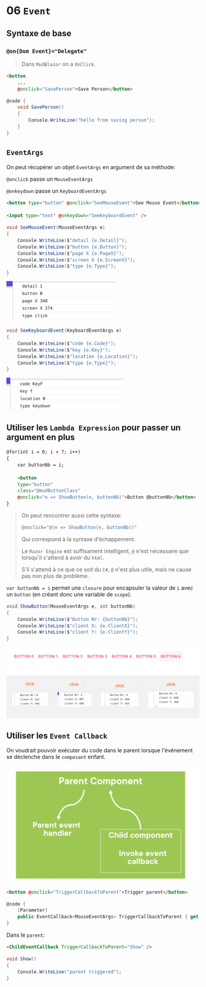 # 06 `Event`

## Syntaxe de base

### `@on{Dom Event}="Delegate"`

> Dans `MudBlazor` on a `OnClick`.

```html
<button 
    ...
    @onclick="SavePerson">Save Person</button>
```

```cs
@code {
    void SavePerson()
    {
        Console.WriteLine("hello from saving person");
    }
}
```



## `EventArgs`

On peut récupérer un objet `EventArgs` en argument de sa méthode:

`@onclick` passe un `MouseEventArgs`

`@onkeydown` passe un `KeyboardEventArgs`

```html
<button type="button" @onclick="SeeMouseEvent">See Mouse Event</button>

<input type="text" @onkeydown="SeeKeyboardEvent" />
```

```cs
void SeeMouseEvent(MouseEventArgs e)
{
    Console.WriteLine($"detail {e.Detail}");
    Console.WriteLine($"button {e.Button}");
    Console.WriteLine($"page X {e.PageX}");
    Console.WriteLine($"screen X {e.ScreenX}");
    Console.WriteLine($"type {e.Type}");
}
```

<img src="assets/mouse-click-event-display-console.png" alt="mouse-click-event-display-console" style="zoom:50%;" />

```cs
void SeeKeyboardEvent(KeyboardEventArgs e)
{
    Console.WriteLine($"code {e.Code}");
    Console.WriteLine($"key {e.Key}");
    Console.WriteLine($"location {e.Location}");
    Console.WriteLine($"type {e.Type}");
}
```

<img src="assets/keyboard-event-display-console.png" alt="keyboard-event-display-console" style="zoom:50%;" />



## Utiliser les `Lambda Expression` pour passer un argument en plus

```html
@for(int i = 0; i < 7; i++)
{
    var buttonNb = i;
    
    <button
    type="button" 
    class="@mudButtonClass" 
    @onclick="e => ShowButton(e, buttonNb)">Button @buttonNb</button>
}
```

> On peut rencontrer aussi cette syntaxe:
>
> ```cs
> @onclick="@(e => ShowButton(e, buttonNb))"
> ```
>
> Qui correspond à la syntaxe d'échappement.
>
> Le `Razor Engine` est suffisament intelligent, `@` n'est nécessaire que lorsqu'il s'attend à avoir du `html`.
>
> S'il s'attend à ce que ce soit du `C#`, `@` n'est plus utile, mais ne cause pas non plus de problème.

`var buttonNb = i` permet une `closure` pour encapsuler la valeur de `i` avec un `button` (en créant donc une variable de `scope`).

```cs
void ShowButton(MouseEventArgs e, int buttonNb)
{
    Console.WriteLine($"Button Nr: {buttonNb}");
    Console.WriteLine($"client X: {e.ClientX}");
    Console.WriteLine($"client Y: {e.ClientY}");
}
```

<img src="assets/six-button-displayed.png" alt="six-button-displayed" />

<img src="assets/clicked-buttons-display-coordinate-and-number.png" alt="clicked-buttons-display-coordinate-and-number" />



## Utiliser les `Event Callback`

On voudrait pouvoir exécuter du code dans le parent lorsque l'événement se déclenche dans le `composant` enfant.

<img src="assets/parent-child-exchange-event-callback.png" alt="parent-child-exchange-event-callback" />

```html
<button @onclick="TriggerCallbackToParent">Trigger parent</button>
```

```cs
@code {
    [Parameter]
    public EventCallback<MouseEventArgs> TriggerCallbackToParent { get; set; }
}
```

Dans le `parent`:

```html
<ChildEventCallback TriggerCallbackToParent="Show" />
```

```cs
void Show()
{
    Console.WriteLine("parent triggered");
}
```

